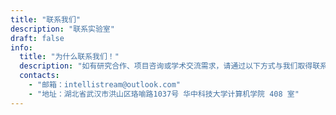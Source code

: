 ```yaml
---
title: "联系我们"
description: "联系实验室"
draft: false
info:
  title: "为什么联系我们！"
  description: "如有研究合作、项目咨询或学术交流需求，请通过以下方式与我们取得联系。"
  contacts:
    - "邮箱：intellistream@outlook.com"
    - "地址：湖北省武汉市洪山区珞喻路1037号 华中科技大学计算机学院 408 室"
---
```

